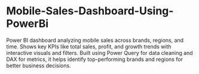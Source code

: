# Mobile-Sales-Dashboard-Using-PowerBi
Power BI dashboard analyzing mobile sales across brands, regions, and time. Shows key KPIs like total sales, profit, and growth trends with interactive visuals and filters. Built using Power Query for data cleaning and DAX for metrics, it helps identify top-performing brands and regions for better business decisions.
